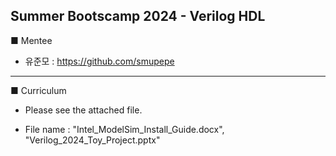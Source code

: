 Summer Bootscamp 2024 - Verilog HDL 
--- 

■ Mentee

* 유준모 : https://github.com/smupepe

---
■ Curriculum

* Please see the attached file.

* File name : "Intel_ModelSim_Install_Guide.docx", "Verilog_2024_Toy_Project.pptx"

